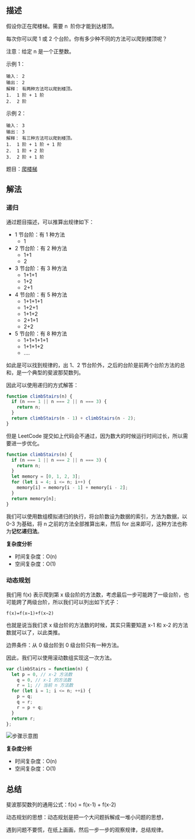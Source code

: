 ## 描述

假设你正在爬楼梯。需要 n  阶你才能到达楼顶。

每次你可以爬 1 或 2 个台阶。你有多少种不同的方法可以爬到楼顶呢？

注意：给定 n 是一个正整数。

示例 1：

```
输入： 2
输出： 2
解释： 有两种方法可以爬到楼顶。
1.  1 阶 + 1 阶
2.  2 阶
```

示例 2：

```
输入： 3
输出： 3
解释： 有三种方法可以爬到楼顶。
1.  1 阶 + 1 阶 + 1 阶
2.  1 阶 + 2 阶
3.  2 阶 + 1 阶
```

题目：[爬楼梯](https://leetcode-cn.com/problems/climbing-stairs/)

## 解法

### 递归

通过题目描述，可以推算出规律如下：

- 1 节台阶：有 1 种方法
  - 1
- 2 节台阶：有 2 种方法
  - 1+1
  - 2
- 3 节台阶：有 3 种方法
  - 1+1+1
  - 1+2
  - 2+1
- 4 节台阶：有 5 种方法
  - 1+1+1+1
  - 1+2+1
  - 1+1+2
  - 2+1+1
  - 2+2
- 5 节台阶：有 8 种方法
  - 1+1+1+1+1
  - 1+1+1+2
  - ....

如此是可以找到规律的，出 1、2 节台阶外，之后的台阶是前两个台阶方法的总和，是一个典型的斐波那契数列。

因此可以使用递归的方式解答：

```js
function climbStairs(n) {
  if (n === 1 || n === 2 || n === 3) {
    return n;
  }
  return climbStairs(n - 1) + climbStairs(n - 2);
}
```

但是 LeetCode 提交如上代码会不通过，因为数大的时候运行时间过长，所以需要进一步优化。

```js
function climbStairs(n) {
  if (n === 1 || n === 2 || n === 3) {
    return n;
  }
  let memory = [0, 1, 2, 3];
  for (let i = 4; i <= n; i++) {
    memory[i] = memory[i - 1] + memory[i - 2];
  }
  return memory[n];
}
```

我们可以使用数组模拟递归的执行，将台阶数设为数据的索引，方法为数据，以 0-3 为基础，将 n 之前的方法全部推算出来，然后 for 出来即可，这种方法也称为**记忆递归法**。

**复杂度分析**

- 时间复杂度：O(n)
- 空间复杂度：O(1)

### 动态规划

我们用 f(x) 表示爬到第 x 级台阶的方法数，考虑最后一步可能跨了一级台阶，也可能跨了两级台阶，所以我们可以列出如下式子：

```
f(x)=f(x−1)+f(x−2)
```

也就是说当我们求 x 级台阶的方法数的时候，其实只需要知道 x-1 和 x-2 的方法数就可以了，以此类推。

边界条件：从 0 级台阶到 0 级台阶只有一种方法。

因此，我们可以使用滚动数组实现这一次方法。

```js
var climbStairs = function(n) {
  let p = 0, // x-2 方法数
    q = 0, // x-1 的方法数
    r = 1; // 当前 n 方法数
  for (let i = 1; i <= n; ++i) {
    p = q;
    q = r;
    r = p + q;
  }
  return r;
};
```

![步骤示意图](https://assets.leetcode-cn.com/solution-static/70/70_fig1.gif)

**复杂度分析**

- 时间复杂度：O(n)
- 空间复杂度：O(1)

## 总结

斐波那契数列的通用公式：f(x) = f(x-1) + f(x-2)

动态规划的思想：动态规划是把一个大问题拆解成一堆小问题的思想，

遇到问题不要慌，在纸上画画，然后一步一步的观察规律，总结规律。
